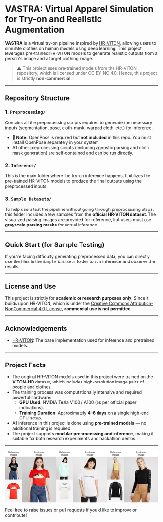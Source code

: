 # VASTRA: Virtual Apparel Simulation for Try-on and Realistic Augmentation

**VASTRA** is a virtual try-on pipeline inspired by [HR-VITON](https://github.com/sangyun884/HR-VITON), allowing users to simulate clothes on human models using deep learning. This project leverages pre-trained HR-VITON models to generate realistic outputs from a person's image and a target clothing image.

> ⚠️ This project uses pre-trained models from the HR-VITON repository, which is licensed under CC BY-NC 4.0. Hence, this project is strictly **non-commercial**.

---

## Repository Structure

### 1. `Preprocessing/`
Contains all the preprocessing scripts required to generate the necessary inputs (segmentation, pose, cloth-mask, warped cloth, etc.) for inference.

- 🔧 **Note:** OpenPose is required but **not included** in this repo. You must install OpenPose separately in your system.
- All other preprocessing scripts (including agnostic parsing and cloth mask generation) are self-contained and can be run directly.

### 2. `Inference/`
This is the main folder where the try-on inference happens. It utilizes the pre-trained HR-VITON models to produce the final outputs using the preprocessed inputs.

### 3. `Sample Datasets/`
To help users test the pipeline without going through preprocessing steps, this folder includes a few samples from the **official HR-VITON dataset**. The visualized parsing images are provided for reference, but users must use **grayscale parsing masks** for actual inference.

---

## Quick Start (for Sample Testing)
If you’re facing difficulty generating preprocessed data, you can directly use the files in the `Sample Datasets` folder to run inference and observe the results.

---

## License and Use

This project is strictly for **academic or research purposes only**. Since it builds upon HR-VITON, which is under the [Creative Commons Attribution-NonCommercial 4.0 License](https://creativecommons.org/licenses/by-nc/4.0/), **commercial use is not permitted**.

---

## Acknowledgements

- [HR-VITON](https://github.com/sangyun884/HR-VITON): The base implementation used for inference and pretrained models.

---

## Project Facts

- The original HR-VITON models used in this project were trained on the **VITON-HD** dataset, which includes high-resolution image pairs of people and clothes.
- The training process was computationally intensive and required powerful hardware:
  - **GPU Used**: NVIDIA Tesla V100 / A100 (as per official paper indications).
  - **Training Duration**: Approximately **4–6 days** on a single high-end GPU setup.
- All inference in this project is done using **pre-trained models** — no additional training is required.
- The project supports **modular preprocessing and inference**, making it suitable for both research experiments and hackathon demos.

---

![Sample](figure/sample.jpg)

Feel free to raise issues or pull requests if you'd like to improve or contribute!
